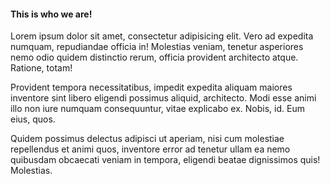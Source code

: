 #### This is who we are!

Lorem ipsum dolor sit amet, consectetur adipisicing elit. Vero ad expedita numquam, repudiandae officia in! Molestias veniam, tenetur asperiores nemo odio quidem distinctio rerum, officia provident architecto atque. Ratione, totam!

Provident tempora necessitatibus, impedit expedita aliquam maiores inventore sint libero eligendi possimus aliquid, architecto. Modi esse animi illo non iure numquam consequuntur, vitae explicabo ex. Nobis, id. Eum eius, quos.

Quidem possimus delectus adipisci ut aperiam, nisi cum molestiae repellendus et animi quos, inventore error ad tenetur ullam ea nemo quibusdam obcaecati veniam in tempora, eligendi beatae dignissimos quis! Molestias.

